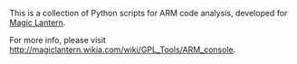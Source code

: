This is a collection of Python scripts for ARM code analysis, developed for [Magic Lantern](http://magiclantern.wikia.com/wiki/). 

For more info, please visit <http://magiclantern.wikia.com/wiki/GPL_Tools/ARM_console>.



